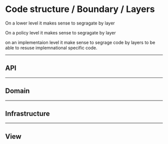 # Code structure / Boundary / Layers

On a lower level it makes sense to segragate by layer

On a policy level it makes sense to segragate by layer

on an implementaion level it make sense to segrage code by layers to be able to resuse implemnational specific code.

---

## API

---

## Domain

---

## Infrastructure

---

## View
